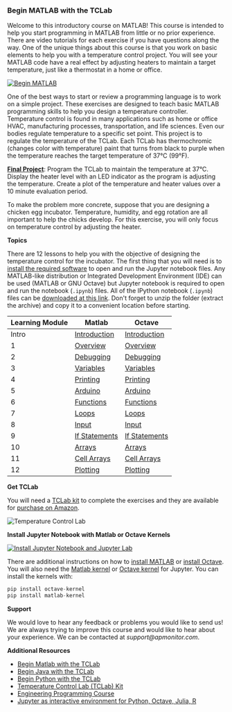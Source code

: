 ### Begin MATLAB with the TCLab

Welcome to this introductory course on MATLAB! This course is intended to help you start programming in MATLAB from little or no prior experience. There are video tutorials for each exercise if you have questions along the way. One of the unique things about this course is that you work on basic elements to help you with a temperature control project. You will see your MATLAB code have a real effect by adjusting heaters to maintain a target temperature, just like a thermostat in a home or office.

[![Begin MATLAB](https://apmonitor.com/che263/uploads/Begin_Matlab/BeginMatlab00.png)](https://www.youtube.com/watch?v=V8ik7X6I1Sk "Begin MATLAB")

One of the best ways to start or review a programming language is to work on a simple project. These exercises are designed to teach basic MATLAB programming skills to help you design a temperature controller. Temperature control is found in many applications such as home or office HVAC, manufacturing processes, transportation, and life sciences. Even our bodies regulate temperature to a specific set point. This project is to regulate the temperature of the TCLab. Each TCLab has thermochromic (changes color with temperature) paint that turns from black to purple when the temperature reaches the target temperature of 37°C (99°F).

**[Final Project](https://github.com/APMonitor/begin_matlab/blob/master/octave/XX.%20Final%20Project.ipynb)**: Program the TCLab to maintain the temperature at 37°C. Display the heater level with an LED indicator as the program is adjusting the temperature. Create a plot of the temperature and heater values over a 10 minute evaluation period.

To make the problem more concrete, suppose that you are designing a chicken egg incubator. Temperature, humidity, and egg rotation are all important to help the chicks develop. For this exercise, you will only focus on temperature control by adjusting the heater.

**Topics**

There are 12 lessons to help you with the objective of designing the temperature control for the incubator. The first thing that you will need is to [install the required software](https://github.com/APMonitor/begin_matlab/blob/master/octave/00.%20Introduction.ipynb) to open and run the Jupyter notebook files. Any MATLAB-like distribution or Integrated Development Environment (IDE) can be used (MATLAB or GNU Octave) but Jupyter notebook is required to open and run the notebook (`.ipynb`) files. All of the IPython notebook (`.ipynb`) files can be [downloaded at this link](https://github.com/APMonitor/begin_matlab/archive/master.zip). Don't forget to unzip the folder (extract the archive) and copy it to a convenient location before starting.

|**Learning Module**|**Matlab**|**Octave** |
|--|--|--|
| Intro  | [Introduction](https://github.com/APMonitor/begin_matlab/blob/master/matlab/00.%20Introduction.ipynb) | [Introduction](https://github.com/APMonitor/begin_matlab/blob/master/octave/00.%20Introduction.ipynb) |
| 1  | [Overview](https://github.com/APMonitor/begin_matlab/blob/master/matlab/01.%20Overview.ipynb) | [Overview](https://github.com/APMonitor/begin_matlab/blob/master/octave/01.%20Overview.ipynb) |
| 2  | [Debugging](https://github.com/APMonitor/begin_matlab/blob/master/matlab/02.%20Debugging.ipynb) | [Debugging](https://github.com/APMonitor/begin_matlab/blob/master/octave/02.%20Debugging.ipynb) |
| 3  | [Variables](https://github.com/APMonitor/begin_matlab/blob/master/matlab/03.%20Variables.ipynb) | [Variables](https://github.com/APMonitor/begin_matlab/blob/master/octave/03.%20Variables.ipynb) |
| 4  | [Printing](https://github.com/APMonitor/begin_matlab/blob/master/matlab/04.%20Printing.ipynb) | [Printing](https://github.com/APMonitor/begin_matlab/blob/master/octave/04.%20Printing.ipynb) |
| 5  | [Arduino](https://github.com/APMonitor/begin_matlab/blob/master/matlab/05.%20Arduino.ipynb) | [Arduino](https://github.com/APMonitor/begin_matlab/blob/master/octave/05.%20Arduino.ipynb) |
| 6  | [Functions](https://github.com/APMonitor/begin_matlab/blob/master/matlab/06.%20Functions.ipynb) | [Functions](https://github.com/APMonitor/begin_matlab/blob/master/octave/06.%20Functions.ipynb) |
| 7  | [Loops](https://github.com/APMonitor/begin_matlab/blob/master/matlab/07.%20Loops.ipynb) | [Loops](https://github.com/APMonitor/begin_matlab/blob/master/octave/07.%20Loops.ipynb) |
| 8  | [Input](https://github.com/APMonitor/begin_matlab/blob/master/matlab/08.%20Input.ipynb) | [Input](https://github.com/APMonitor/begin_matlab/blob/master/octave/08.%20Input.ipynb) |
| 9  | [If Statements](https://github.com/APMonitor/begin_matlab/blob/master/matlab/09.%20If%20Statements.ipynb) | [If Statements](https://github.com/APMonitor/begin_matlab/blob/master/octave/09.%20If%20Statements.ipynb) |
| 10 | [Arrays](https://github.com/APMonitor/begin_matlab/blob/master/matlab/10.%20Arrays.ipynb) | [Arrays](https://github.com/APMonitor/begin_matlab/blob/master/octave/10.%20Arrays.ipynb) |
| 11 | [Cell Arrays](https://github.com/APMonitor/begin_matlab/blob/master/matlab/11.%20Cell%20Arrays.ipynb) | [Cell Arrays](https://github.com/APMonitor/begin_matlab/blob/master/octave/11.%20Cell%20Arrays.ipynb) |
| 12 | [Plotting](https://github.com/APMonitor/begin_matlab/blob/master/matlab/12.%20Plotting.ipynb) | [Plotting](https://github.com/APMonitor/begin_matlab/blob/master/octave/12.%20Plotting.ipynb) |

**Get TCLab**

You will need a [TCLab kit](https://apmonitor.com/heat.htm) to complete the exercises and they are available for [purchase on Amazon](https://www.amazon.com/TCLab-Temperature-Control-Lab/dp/B07GMFWMRY). 

![Temperature Control Lab](https://apmonitor.com/pdc/uploads/Main/tclab_connect.png "TCLab")

**Install Jupyter Notebook with Matlab or Octave Kernels**

[![Install Jupyter Notebook and Jupyter Lab](https://img.youtube.com/vi/WufMGW5Bv4g/0.jpg)](https://www.youtube.com/watch?v=WufMGW5Bv4g "Install Requirements")

There are additional instructions on how to [install MATLAB](https://apmonitor.com/pdc/index.php/Main/InstallMatlab) or [install Octave](https://www.gnu.org/software/octave/download.html). You will also need the [Matlab kernel](https://pypi.org/project/matlab-kernel) or [Octave kernel](https://pypi.org/project/matlab-kernel) for Jupyter. You can install the kernels with:

```python
pip install octave-kernel
pip install matlab-kernel
```

**Support**

We would love to hear any feedback or problems you would like to send us! We are always trying to improve this course and would like to hear about your experience. We can be contacted at _support@apmonitor.com_.

**Additional Resources**

- [Begin Matlab with the TCLab](https://apmonitor.github.io/begin_matlab)
- [Begin Java with the TCLab](https://apmonitor.github.io/begin_java)
- [Begin Python with the TCLab](https://apmonitor.github.io/begin_python)
- [Temperature Control Lab (TCLab) Kit](https://apmonitor.com/pdc/index.php/Main/ArduinoTemperatureControl)
- [Engineering Programming Course](https://apmonitor.com/che263)
- [Jupyter as interactive environment for Python, Octave, Julia, R](https://jupyter.org/)
